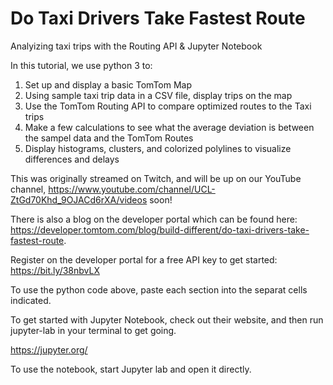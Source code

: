 # Do Taxi Drivers Take Fastest Route
 Analyizing taxi trips with the Routing API & Jupyter Notebook

In this tutorial, we use python 3 to:
1. Set up and display a basic TomTom Map
2. Using sample taxi trip data in a CSV file, display trips on the map
3. Use the TomTom Routing API to compare optimized routes to the Taxi trips
4. Make a few calculations to see what the average deviation is between the sampel data and the TomTom Routes
5. Display histograms, clusters, and colorized polylines to visualize differences and delays

This was originally streamed on Twitch, and will be up on our YouTube channel, https://www.youtube.com/channel/UCL-ZtGd70Khd_9OJACd6rXA/videos soon!

There is also a blog on the developer portal which can be found here: https://developer.tomtom.com/blog/build-different/do-taxi-drivers-take-fastest-route.

Register on the developer portal for a free API key to get started: https://bit.ly/38nbvLX

To use the python code above, paste each section into the separat cells indicated.

To get started with Jupyter Notebook, check out their website, and then run jupyter-lab in your terminal to get going.

https://jupyter.org/

To use the notebook, start Jupyter lab and open it directly.
